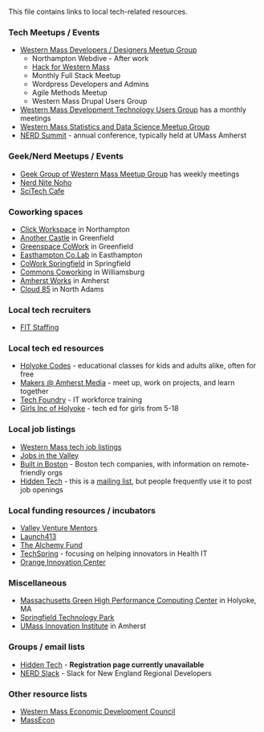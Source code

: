This file contains links to local tech-related resources.

### Tech Meetups / Events

- [Western Mass Developers / Designers Meetup Group](https://www.meetup.com/nohowebdev)
  - Northampton Webdive - After work
  - [Hack for Western Mass](http://hackforwesternmass.org)
  - Monthly Full Stack Meetup
  - Wordpress Developers and Admins
  - Agile Methods Meetup
  - Western Mass Drupal Users Group
- [Western Mass Development Technology Users Group](https://www.meetup.com/Western-Mass-Development-Technology-Users-Group/) has a monthly meetings
- [Western Mass Statistics and Data Science Meetup Group](https://www.meetup.com/Pioneer-Valley-and-Five-College-R-Statistical-Meetup/)
- [NERD Summit](https://nerdsummit.org/) - annual conference, typically held at UMass Amherst

### Geek/Nerd Meetups / Events

- [Geek Group of Western Mass Meetup Group](https://www.meetup.com/TheGeekGroupofWesternMass/events/) has weekly meetings
- [Nerd Nite Noho](https://noho.nerdnite.com/)
- [SciTech Cafe](https://scitechcafe.wordpress.com/)

### Coworking spaces

- [Click Workspace](http://clickworkspace.org/) in Northampton
- [Another Castle](https://pvgdev.cobot.me/) in Greenfield
- [Greenspace CoWork](https://greenspacecowork.spaces.nexudus.com/en) in Greenfield
- [Easthampton Co.Lab](http://www.easthamptoncolab.org/) in Easthampton
- [CoWork Springfield](http://coworkspringfield.com/) in Springfield
- [Commons Coworking](http://www.commonscoworking.com/) in Williamsburg
- [Amherst Works](https://amherstworks.io/) in Amherst
- [Cloud 85](http://www.cloud85northadams.com/) in North Adams

### Local tech recruiters

- [FIT Staffing](https://www.fitstaffingsolutions.com/)

### Local tech ed resources

- [Holyoke Codes](https://holyokecodes.org/) - educational classes for kids and adults alike, often for free
- [Makers @ Amherst Media](https://amherstmedia.org/makers) - meet up, work on projects, and learn together
- [Tech Foundry](http://www.thetechfoundry.org/) - IT workforce training
- [Girls Inc of Holyoke](http://www.girlsincholyoke.org/) - tech ed for girls from 5-18

### Local job listings

- [Western Mass tech job listings](job-listings.md)
- [Jobs in the Valley](http://jobsinthevalley.com/)
- [Built in Boston](https://www.builtinboston.com) - Boston tech companies, with information on remote-friendly orgs
- [Hidden Tech](http://www.westernmassedc.com/boston_area_industrial_clusters/hiddentech/) - this is a [mailing list](#groups--email-lists), but people frequently use it to post job openings

### Local funding resources / incubators

- [Valley Venture Mentors](http://www.valleyventurementors.org/)
- [Launch413](https://www.launch413.com/)
- [The Alchemy Fund](http://www.alchemy-fund.com/)
- [TechSpring](http://www.techspringhealth.org/) - focusing on helping innovators in Health IT
- [Orange Innovation Center](https://www.orange-innovation.com/)

### Miscellaneous

- [Massachusetts Green High Performance Computing Center](https://www.mghpcc.org/) in Holyoke, MA
- [Springfield Technology Park](http://springfieldtechnologypark.org/)
- [UMass Innovation Institute](https://umii.umass.edu/) in Amherst

### Groups / email lists

- [Hidden Tech](http://www.westernmassedc.com/boston_area_industrial_clusters/hiddentech/) - **Registration page currently unavailable**
- [NERD Slack](https://nerdslack.herokuapp.com/) - Slack for New England Regional Developers

### Other resource lists

- [Western Mass Economic Development Council](http://www.westernmassedc.com/)
- [MassEcon](https://massecon.com/)
